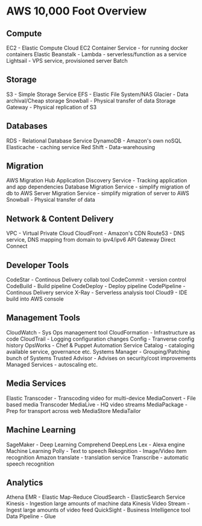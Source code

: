 # AWS 10,000 Foot Overview

## Compute
EC2 - Elastic Compute Cloud
EC2 Container Service - for running docker containers
Elastic Beanstalk -
Lambda - serverless/function as a service
Lightsail - VPS service, provisioned server
Batch

## Storage
S3 - Simple Storage Service
EFS - Elastic File System/NAS
Glacier - Data archival/Cheap storage
Snowball - Physical transfer of data
Storage Gateway - Physical replication of S3

## Databases
RDS - Relational Database Service
DynamoDB - Amazon's own noSQL
Elasticache - caching service
Red Shift - Data-warehousing

## Migration
AWS Migration Hub
Application Discovery Service - Tracking application and app dependencies
Database Migration Service - simplify migration of db to AWS
Server Migration Service - simplify migration of server to AWS
Snowball - Physical transfer of data

## Network & Content Delivery
VPC - Virtual Private Cloud
CloudFront - Amazon's CDN
Route53 - DNS service, DNS mapping from domain to ipv4/ipv6
API Gateway
Direct Connect


## Developer Tools
CodeStar - Continous Delivery collab tool
CodeCommit - version control
CodeBuild - Build pipeline
CodeDeploy - Deploy pipeline
CodePipeline - Continous Delivery service
X-Ray - Serverless analysis tool
Cloud9 - IDE build into AWS console

## Management Tools
CloudWatch - Sys Ops management tool
CloudFormation - Infrastructure as code
CloudTrail - Logging configuration changes
Config - Tranverse config history
OpsWorks - Chef & Puppet Automation
Service Catalog - cataloging available service, governance etc.
Systems Manager - Grouping/Patching bunch of Systems
Trusted Advisor - Advises on security/cost improvements
Managed Services - autoscaling etc.

## Media Services
Elastic Transcoder - Transcoding video for multi-device
MediaConvert - File based media Transcoder
MediaLive - HQ video streams
MediaPackage - Prep for transport across web
MediaStore
MediaTailor

## Machine Learning
SageMaker - Deep Learning
Comprehend
DeepLens
Lex - Alexa engine
Machine Learning
Polly - Text to speech
Rekognition - Image/Video item recognition
Amazon translate - translation service
Transcribe - automatic speech recognition

## Analytics
Athena
EMR - Elastic Map-Reduce
CloudSearch -
ElasticSearch Service
Kinesis - Ingestion large amounts of machine data
Kinesis Video Stream - Ingest large amounts of video feed
QuickSight - Business Intelligence tool
Data Pipeline -
Glue